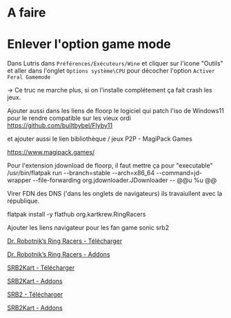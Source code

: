 # A faire

# Enlever l'option game mode

Dans Lutris dans `Préférences/Exécuteurs/Wine` et cliquer sur l'icone "Outils" et aller dans l'onglet `Options système\CPU` pour décocher l'option `Activer Feral Gamemode`

-> Ce truc ne marche plus, si on l'installe complétement ça fait crash les jeux.

Ajouter aussi dans les liens de floorp le logiciel qui patch l'iso de Windows11 pour le rendre compatible sur les vieux ordi
https://github.com/builtbybel/Flyby11

et ajouter aussi le lien bibliothèque / jeux
P2P - MagiPack Games

https://www.magipack.games/

Pour l'extension jdownload de floorp, il faut mettre ça pour "executable"
/usr/bin/flatpak run --branch=stable --arch=x86_64 --command=jd-wrapper --file-forwarding org.jdownloader.JDownloader -- @@u %u @@

Virer FDN des DNS ('dans les onglets de navigateurs) ils travaiullent avec la république.

flatpak install -y flathub org.kartkrew.RingRacers



Ajouter les liens navigateur pour les fan game sonic srb2

[Dr. Robotnik’s Ring Racers - Télécharger](https://www.kartkrew.org)

[Dr. Robotnik’s Ring Racers - Addons](https://mb.srb2.org/forums/ring-racers-addons-more-discussion.113/)



[SRB2Kart - Télécharger](https://mb.srb2.org/addons/srb2kart.2435/)

[SRB2Kart - Addons](https://mb.srb2.org/forums/kart-releases-addons-more-discussion.15/)



[SRB2 - Télécharger](https://www.srb2.org/download/)

[SRB2Kart - Addons](https://mb.srb2.org/forums/addons-more-discussion.21/)
